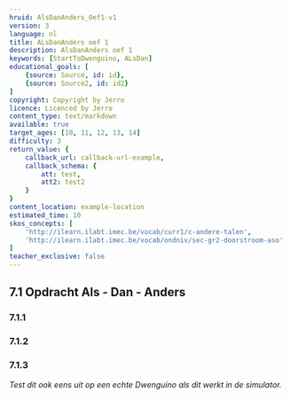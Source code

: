 ```yaml
---
hruid: AlsDanAnders_Oef1-v1
version: 3
language: nl
title: ALsDanAnders oef 1
description: AlsDanAnders oef 1
keywords: [StartToDwenguino, ALsDan]
educational_goals: [
    {source: Source, id: id}, 
    {source: Source2, id: id2}
]
copyright: Copyright by Jerro
licence: Licenced by Jerro
content_type: text/markdown
available: true
target_ages: [10, 11, 12, 13, 14]
difficulty: 3
return_value: {
    callback_url: callback-url-example,
    callback_schema: {
        att: test,
        att2: test2
    }
}
content_location: example-location
estimated_time: 10
skos_concepts: [
    'http://ilearn.ilabt.imec.be/vocab/curr1/c-andere-talen', 
    'http://ilearn.ilabt.imec.be/vocab/ondniv/sec-gr2-doorstroom-aso'
]
teacher_exclusive: false
---
```

## 7.1 Opdracht Als - Dan - Anders

### 7.1.1




### 7.1.2




### 7.1.3



*Test dit ook eens uit op een echte Dwenguino als dit werkt in de simulator.*